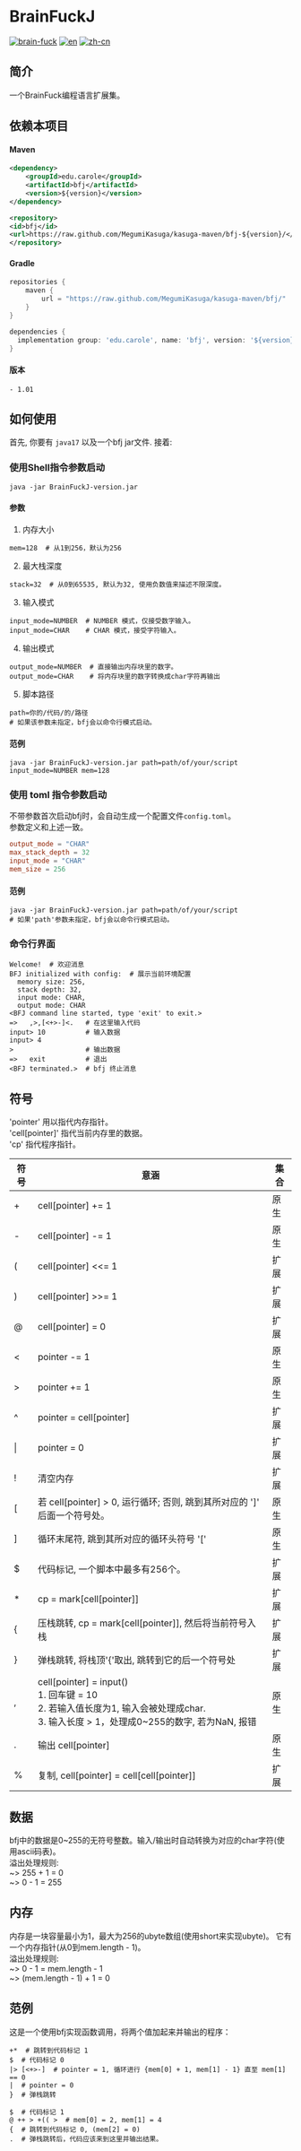 # BrainFuckJ
[![brain-fuck](https://img.shields.io/badge/brain-fuck-blue.svg)]()
[![en](https://img.shields.io/badge/lang-en-red.svg)](https://github.com/MegumiKasuga/BrainFuckJ/blob/master/readme.md)
[![zh-cn](https://img.shields.io/badge/lang-汉语-green.svg)](https://github.com/MegumiKasuga/BrainFuckJ/blob/master/readme.zh-cn.md)

## 简介
一个BrainFuck编程语言扩展集。

## 依赖本项目
#### Maven
```xml
<dependency>
    <groupId>edu.carole</groupId>
    <artifactId>bfj</artifactId>
    <version>${version}</version>
</dependency>

<repository>
<id>bfj</id>
<url>https://raw.github.com/MegumiKasuga/kasuga-maven/bfj-${version}/</url>
</repository>
```
#### Gradle
``` groovy
repositories {
    maven {
        url = "https://raw.github.com/MegumiKasuga/kasuga-maven/bfj/"
    }
}

dependencies {
  implementation group: 'edu.carole', name: 'bfj', version: '${version}'
}
```

#### 版本
```
- 1.01
```

## 如何使用
首先, 你要有 `java17` 以及一个bfj jar文件. 接着:
### 使用Shell指令参数启动
```shell
java -jar BrainFuckJ-version.jar
```
#### 参数
1. 内存大小
```shell
mem=128  # 从1到256，默认为256
```
2. 最大栈深度
```shell
stack=32  # 从0到65535, 默认为32, 使用负数值来描述不限深度。
```
3. 输入模式
```shell
input_mode=NUMBER  # NUMBER 模式，仅接受数字输入。
input_mode=CHAR    # CHAR 模式，接受字符输入。
```
4. 输出模式
```shell
output_mode=NUMBER  # 直接输出内存块里的数字。
output_mode=CHAR    # 将内存块里的数字转换成char字符再输出
```

5. 脚本路径
```shell
path=你的/代码/的/路径  
# 如果该参数未指定，bfj会以命令行模式启动。
```

#### 范例
```shell
java -jar BrainFuckJ-version.jar path=path/of/your/script input_mode=NUMBER mem=128
```

### 使用 toml 指令参数启动
不带参数首次启动bfj时，会自动生成一个配置文件`config.toml`。
<br> 参数定义和上述一致。
```toml
output_mode = "CHAR"
max_stack_depth = 32
input_mode = "CHAR"
mem_size = 256
```

#### 范例
```shell
java -jar BrainFuckJ-version.jar path=path/of/your/script  
# 如果'path'参数未指定，bfj会以命令行模式启动。
```

### 命令行界面
```shell
Welcome!  # 欢迎消息
BFJ initialized with config:  # 展示当前环境配置
  memory size: 256,
  stack depth: 32,
  input mode: CHAR,
  output mode: CHAR
<BFJ command line started, type 'exit' to exit.>
=>   ,>,[<+>-]<.   # 在这里输入代码
input> 10          # 输入数据
input> 4         
>                  # 输出数据
=>   exit          # 退出
<BFJ terminated.>  # bfj 终止消息
```


## 符号
'pointer' 用以指代内存指针。
<br>'cell\[pointer\]' 指代当前内存里的数据。
<br>'cp' 指代程序指针。

| 符号    | 意涵                                                                                                                            | 集合 |
|-------|-------------------------------------------------------------------------------------------------------------------------------|----|
| +     | cell\[pointer\] += 1                                                                                                          | 原生 |
| -     | cell\[pointer\] -= 1                                                                                                          | 原生 |
| (     | cell\[pointer\] <<= 1                                                                                                         | 扩展 |
| )     | cell\[pointer\] >>= 1                                                                                                         | 扩展 |
| @     | cell\[pointer\] = 0                                                                                                           | 扩展 |
| \<    | pointer -= 1                                                                                                                  | 原生 |
| \>    | pointer += 1                                                                                                                  | 原生 |
| ^     | pointer = cell\[pointer\]                                                                                                     | 扩展 |
| \|    | pointer = 0                                                                                                                   | 扩展 |
| !     | 清空内存                                                                                                                          | 扩展 |
| [     | 若 cell\[pointer\] > 0, 运行循环; 否则, 跳到其所对应的 '\]' 后面一个符号处。                                                                        | 原生 |
| ]     | 循环末尾符, 跳到其所对应的循环头符号 '\['                                                                                                      | 原生 |
| $     | 代码标记, 一个脚本中最多有256个。                                                                                                           | 扩展 |
| *     | cp = mark\[cell\[pointer\]\]                                                                                                  | 扩展 |
| {     | 压栈跳转, cp = mark\[cell\[pointer\]\], 然后将当前符号入栈                                                                                 | 扩展 |
| }     | 弹栈跳转, 将栈顶'{'取出, 跳转到它的后一个符号处                                                                                                   | 扩展 |
| ,     | cell\[pointer\] = input()<br>1. 回车键 = 10<br>2. 若输入值长度为1, 输入会被处理成char.<br>3. 输入长度 > 1，处理成0~255的数字, 若为NaN, 报错                   | 原生 |
| .     | 输出 cell\[pointer\]                                                                                                            | 原生 |
| %     | 复制, cell\[pointer\] = cell\[cell\[pointer\]\]                                                                                 | 扩展 |


## 数据
bfj中的数据是0~255的无符号整数。输入/输出时自动转换为对应的char字符(使用ascii码表)。
<br> 溢出处理规则:
<br> ~> 255 + 1 = 0
<br> ~> 0 - 1 = 255

## 内存
内存是一块容量最小为1，最大为256的ubyte数组(使用short来实现ubyte)。
它有一个内存指针(从0到mem.length - 1)。
<br> 溢出处理规则:
<br> ~> 0 - 1 = mem.length - 1
<br> ~> (mem.length - 1) + 1 = 0

## 范例
这是一个使用bfj实现函数调用，将两个值加起来并输出的程序：
```BrainFuck
+*  # 跳转到代码标记 1
$  # 代码标记 0  
|> [<+>-]  # pointer = 1, 循环进行 {mem[0] + 1, mem[1] - 1} 直至 mem[1] == 0  
|  # pointer = 0  
}  # 弹栈跳转  
  
$  # 代码标记 1  
@ ++ > +(( >  # mem[0] = 2, mem[1] = 4  
{  # 跳转到代码标记 0, (mem[2] = 0) 
.  # 弹栈跳转后，代码应该来到这里并输出结果。
```